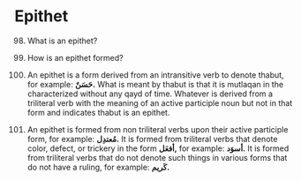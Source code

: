 Epithet
=======

98. What is an epithet?

99. How is an epithet formed?

98. An epithet is a form derived from an intransitive verb to denote
thabut, for example: **حَسَنٌ.** What is meant by thabut is that it is
mutlaqan in the characterized without any qayd of time. Whatever is
derived from a triliteral verb with the meaning of an active participle
noun but not in that form and indicates thabut is an epithet.

99. An epithet is formed from non triliteral verbs upon their active
participle form, for example: **مُعتدِل.** It is formed from triliteral
verbs that denote color, defect, or trickery in the form **أفعَل,** for
example: **أسوَد.** It is formed from triliteral verbs that do not
denote such things in various forms that do not have a ruling, for
example: **کَریم.**


